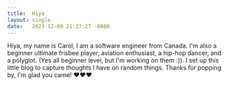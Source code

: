 ```yaml
---
title:  Hiya
layout: single
date:   2023-12-09 21:27:27 -0800
---
```

Hiya, my name is Carol, I am a software engineer from Canada. I'm also a beginner ultimate frisbee player, aviation enthusiast, a hip-hop dancer, and a polyglot. (Yes all beginner level, but I'm working on them :)). I set up this little blog to capture thoughts I have on random things. Thanks for popping by, I'm glad you came! :heart::heart::heart:

